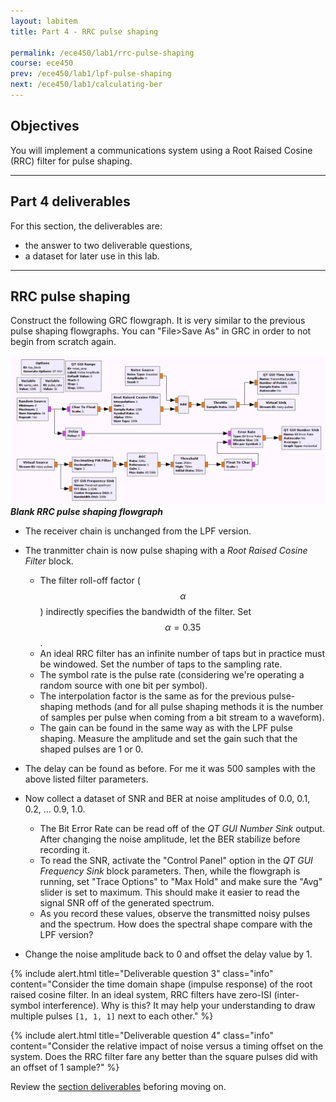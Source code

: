 ```yaml
---
layout: labitem
title: Part 4 - RRC pulse shaping

permalink: /ece450/lab1/rrc-pulse-shaping
course: ece450
prev: /ece450/lab1/lpf-pulse-shaping
next: /ece450/lab1/calculating-ber
---
```


## Objectives

You will implement a communications system using a Root Raised Cosine (RRC) filter for pulse shaping.

---

## Part 4 deliverables

For this section, the deliverables are:

- the answer to two deliverable questions,
- a dataset for later use in this lab.

---

## RRC pulse shaping

Construct the following GRC flowgraph. It is very similar to the previous pulse shaping flowgraphs. You can "File>Save As" in GRC in order to not begin from scratch again.

  ![rrc-pulse-blank-flowgraph.png](figures/rrc-pulse-blank-flowgraph.png) <br>
  __*Blank RRC pulse shaping flowgraph*__

- The receiver chain is unchanged from the LPF version.

- The tranmitter chain is now pulse shaping with a *Root Raised Cosine Filter* block.
  - The filter roll-off factor ($$\alpha$$) indirectly specifies the bandwidth of the filter. Set $$\alpha=0.35$$.
  - An ideal RRC filter has an infinite number of taps but in practice must be windowed. Set the number of taps to the sampling rate.
  - The symbol rate is the pulse rate (considering we're operating a random source with one bit per symbol).
  - The interpolation factor is the same as for the previous pulse-shaping methods (and for all pulse shaping methods it is the number of samples per pulse when coming from a bit stream to a waveform).
  - The gain can be found in the same way as with the LPF pulse shaping. Measure the amplitude and set the gain such that the shaped pulses are 1 or 0.

- The delay can be found as before. For me it was 500 samples with the above listed filter parameters.

- Now collect a dataset of SNR and BER at noise amplitudes of 0.0, 0.1, 0.2, ... 0.9, 1.0.
  - The Bit Error Rate can be read off of the *QT GUI Number Sink* output. After changing the noise amplitude, let the BER stabilize before recording it.
  - To read the SNR, activate the "Control Panel" option in the *QT GUI Frequency Sink* block parameters. Then, while the flowgraph is running, set "Trace Options" to "Max Hold" and make sure the "Avg" slider is set to maximum. This should make it easier to read the signal SNR off of the generated spectrum.
  - As you record these values, observe the transmitted noisy pulses and the spectrum. How does the spectral shape compare with the LPF version?

- Change the noise amplitude back to 0 and offset the delay value by 1.

{% include alert.html title="Deliverable question 3" class="info" content="Consider the time domain shape (impulse response) of the root raised cosine filter. In an ideal system, RRC filters have zero-ISI (inter-symbol interference). Why is this? It may help your understanding to draw multiple pulses `[1, 1, 1]` next to each other." %}

{% include alert.html title="Deliverable question 4" class="info" content="Consider the relative impact of noise versus a timing offset on the system. Does the RRC filter fare any better than the square pulses did with an offset of 1 sample?" %}

Review the [section deliverables](#part-4-deliverables) beforing moving on.
